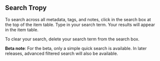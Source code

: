 ## Search Tropy

To search across all metadata, tags, and notes, click in the search box at the top of the item table. Type in your search term. Your results will appear in the item table.

To clear your search, delete your search term from the search box.

**Beta note**: For the beta, only a simple quick search is available. In later releases, advanced filtered search will also be available.

